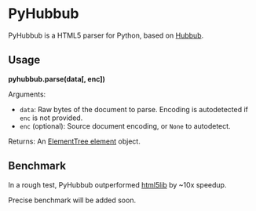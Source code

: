 PyHubbub
========

PyHubbub is a HTML5 parser for Python, based on [Hubbub](http://www.netsurf-browser.org/projects/hubbub/).


Usage
-----

**pyhubbub.parse(data[, enc])**

Arguments:

* `data`: Raw bytes of the document to parse. Encoding is autodetected if `enc` is not provided.
* `enc` (optional): Source document encoding, or `None` to autodetect.

Returns: An [ElementTree element](http://docs.python.org/2/library/xml.etree.elementtree.html#element-objects) object.


Benchmark
---------

In a rough test, PyHubbub outperformed [html5lib](http://code.google.com/p/html5lib/) by ~10x speedup.

Precise benchmark will be added soon.
